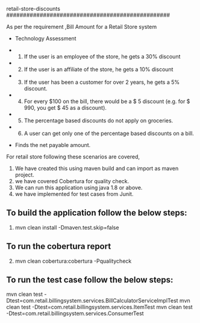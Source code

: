 retail-store-discounts
#################################################

As per the requirement ,Bill Amount for a Retail Store system

 * Technology Assessment
 * 1. If the user is an employee of the store, he gets a 30% discount 
 * 2. If the user is an affiliate of the store, he gets a 10% discount 
 * 3. If the user has been a customer for over 2 years, he gets a 5% discount. 
 * 4. For every $100 on the bill, there would be a $ 5 discount (e.g. for $ 990, you get $ 45 	  as a discount). 
 * 5. The percentage based discounts do not apply on groceries. 
 * 6. A user can get only one of the percentage based discounts on a bill.  
 
 * Finds the net payable amount.
 
For retail store following these scenarios are covered,

1) We have created this using maven build and can import as maven project.
2) we have covered Cobertura for quality check.
3) We can run this application using java 1.8 or above.
4) we have implemented for test cases from Junit.

To build the application follow the below steps:
----------------------------------------------
1) mvn clean install -Dmaven.test.skip=false

To run the cobertura report
----------------------------------------------
2) mvn clean cobertura:cobertura -Pqualitycheck

To run the test case follow the below steps:
----------------------------------------------
 mvn clean test -Dtest=com.retail.billingsystem.services.BillCalculatorServiceImplTest
 mvn clean test -Dtest=com.retail.billingsystem.services.ItemTest
 mvn clean test -Dtest=com.retail.billingsystem.services.ConsumerTest

 
 
 
